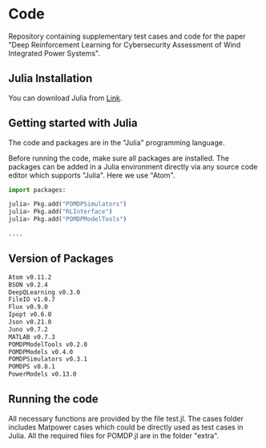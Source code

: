 # Code

Repository containing supplementary test cases and code for the paper "Deep Reinforcement Learning for Cybersecurity Assessment of Wind Integrated Power Systems".



## Julia Installation

You can download Julia from [Link](https://julialang.org/).


## Getting started with Julia

The code and packages are in the "Julia" programming language. 

Before running the code, make sure all packages are installed. The packages can be added in a Julia environment directly via any source code editor which supports "Julia". Here we use "Atom". 


```python
import packages:

julia> Pkg.add("POMDPSimulators")
julia> Pkg.add("RLInterface")
julia> Pkg.add("POMDPModelTools")

....

```

## Version of Packages 

```bash
Atom v0.11.2
BSON v0.2.4
DeepQLearning v0.3.0
FileIO v1.0.7
Flux v0.9.0
Ipopt v0.6.0
Json v0.21.0
Juno v0.7.2
MATLAB v0.7.3
POMDPModelTools v0.2.0
POMDPModels v0.4.0
POMDPSimulators v0.3.1
POMDPS v0.8.1
PowerModels v0.13.0
```



## Running the code

All necessary functions are provided by the file test.jl. The cases folder includes Matpower cases which could be directly used as test cases in Julia. All the required files for POMDP.jl are in the folder "extra".


